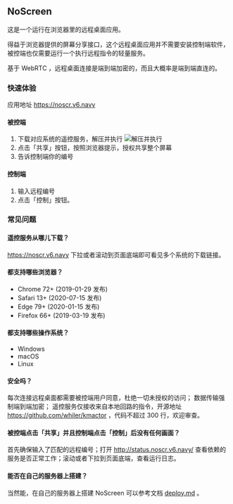 ## NoScreen ##

这是一个运行在浏览器里的远程桌面应用。

得益于浏览器提供的屏幕分享接口，这个远程桌面应用并不需要安装控制端软件，被控端也仅需要运行一个执行远程指令的轻量服务。

基于 WebRTC ，远程桌面连接是端到端加密的，而且大概率是端到端直连的。

### 快速体验 ###

应用地址 <https://noscr.v6.navy>

#### 被控端 ####

1. 下载对应系统的遥控服务，解压并执行
    ![解压并执行](https://i.imgur.com/218yplI.png)
2. 点击「共享」按钮，按照浏览器提示，授权共享整个屏幕
3. 告诉控制端你的编号

#### 控制端 ####

1. 输入远程编号
2. 点击「控制」按钮。

### 常见问题 ###

#### 遥控服务从哪儿下载？ ####

<https://noscr.v6.navy> 下拉或者滚动到页面底端即可看见多个系统的下载链接。

#### 都支持哪些浏览器？ ####

- Chrome 72+ (2019-01-29 发布)
- Safari 13+ (2020-07-15 发布)
- Edge 79+ (2020-01-15 发布)
- Firefox 66+ (2019-03-19 发布)

#### 都支持哪些操作系统？ ####

- Windows
- macOS
- Linux

#### 安全吗？ ####

每次连接远程桌面都需要被控端用户同意，杜绝一切未授权的访问；
数据传输强制端到端加密；
遥控服务仅接收来自本地回路的指令，开源地址 https://github.com/whiler/kmactor ，代码不超过 300 行，欢迎审查。

#### 被控端点击「共享」并且控制端点击「控制」后没有任何画面？ ####

首先确保输入了匹配的远程编号；打开 <http://status.noscr.v6.navy/> 查看依赖的服务是否正常工作；滚动或者下拉到页面底端，查看运行日志。

#### 能否在自己的服务器上搭建？ ####

当然能，在自己的服务器上搭建 NoScreen 可以参考文档 [deploy.md](deploy.md) 。

